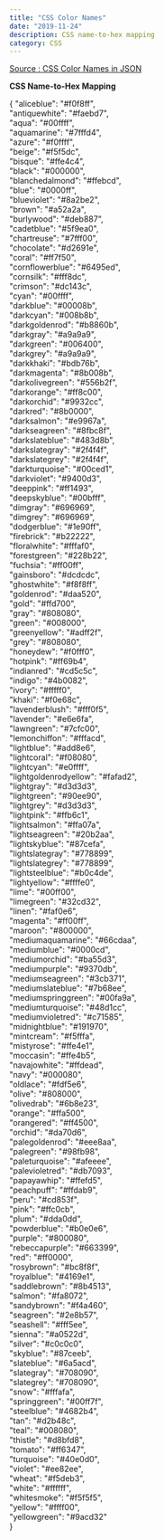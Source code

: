 ```yaml
---
title: "CSS Color Names"
date: "2019-11-24"
description: CSS name-to-hex mapping
category: CSS
---
```


<a href="https://github.com/bahamas10/css-color-names/blob/master/css-color-names.json"
     target="_blank">Source : CSS Color Names in JSON</a>

<strong>CSS Name-to-Hex Mapping</strong>

{
  "aliceblue": "#f0f8ff",<br>
  "antiquewhite": "#faebd7",<br>
  "aqua": "#00ffff",<br>
  "aquamarine": "#7fffd4",<br>
  "azure": "#f0ffff",<br>
  "beige": "#f5f5dc",<br>
  "bisque": "#ffe4c4",<br>
  "black": "#000000",<br>
  "blanchedalmond": "#ffebcd",<br>
  "blue": "#0000ff",<br>
  "blueviolet": "#8a2be2",<br>
  "brown": "#a52a2a",<br>
  "burlywood": "#deb887",<br>
  "cadetblue": "#5f9ea0",<br>
  "chartreuse": "#7fff00",<br>
  "chocolate": "#d2691e",<br>
  "coral": "#ff7f50",<br>
  "cornflowerblue": "#6495ed",<br>
  "cornsilk": "#fff8dc",<br>
  "crimson": "#dc143c",<br>
  "cyan": "#00ffff",<br>
  "darkblue": "#00008b",<br>
  "darkcyan": "#008b8b",<br>
  "darkgoldenrod": "#b8860b",<br>
  "darkgray": "#a9a9a9",<br>
  "darkgreen": "#006400",<br>
  "darkgrey": "#a9a9a9",<br>
  "darkkhaki": "#bdb76b",<br>
  "darkmagenta": "#8b008b",<br>
  "darkolivegreen": "#556b2f",<br>
  "darkorange": "#ff8c00",<br>
  "darkorchid": "#9932cc",<br>
  "darkred": "#8b0000",<br>
  "darksalmon": "#e9967a",<br>
  "darkseagreen": "#8fbc8f",<br>
  "darkslateblue": "#483d8b",<br>
  "darkslategray": "#2f4f4f",<br>
  "darkslategrey": "#2f4f4f",<br>
  "darkturquoise": "#00ced1",<br>
  "darkviolet": "#9400d3",<br>
  "deeppink": "#ff1493",<br>
  "deepskyblue": "#00bfff",<br>
  "dimgray": "#696969",<br>
  "dimgrey": "#696969",<br>
  "dodgerblue": "#1e90ff",<br>
  "firebrick": "#b22222",<br>
  "floralwhite": "#fffaf0",<br>
  "forestgreen": "#228b22",<br>
  "fuchsia": "#ff00ff",<br>
  "gainsboro": "#dcdcdc",<br>
  "ghostwhite": "#f8f8ff",<br>
  "goldenrod": "#daa520",<br>
  "gold": "#ffd700",<br>
  "gray": "#808080",<br>
  "green": "#008000",<br>
  "greenyellow": "#adff2f",<br>
  "grey": "#808080",<br>
  "honeydew": "#f0fff0",<br>
  "hotpink": "#ff69b4",<br>
  "indianred": "#cd5c5c",<br>
  "indigo": "#4b0082",<br>
  "ivory": "#fffff0",<br>
  "khaki": "#f0e68c",<br>
  "lavenderblush": "#fff0f5",<br>
  "lavender": "#e6e6fa",<br>
  "lawngreen": "#7cfc00",<br>
  "lemonchiffon": "#fffacd",<br>
  "lightblue": "#add8e6",<br>
  "lightcoral": "#f08080",<br>
  "lightcyan": "#e0ffff",<br>
  "lightgoldenrodyellow": "#fafad2",<br>
  "lightgray": "#d3d3d3",<br>
  "lightgreen": "#90ee90",<br>
  "lightgrey": "#d3d3d3",<br>
  "lightpink": "#ffb6c1",<br>
  "lightsalmon": "#ffa07a",<br>
  "lightseagreen": "#20b2aa",<br>
  "lightskyblue": "#87cefa",<br>
  "lightslategray": "#778899",<br>
  "lightslategrey": "#778899",<br>
  "lightsteelblue": "#b0c4de",<br>
  "lightyellow": "#ffffe0",<br>
  "lime": "#00ff00",<br>
  "limegreen": "#32cd32",<br>
  "linen": "#faf0e6",<br>
  "magenta": "#ff00ff",<br>
  "maroon": "#800000",<br>
  "mediumaquamarine": "#66cdaa",<br>
  "mediumblue": "#0000cd",<br>
  "mediumorchid": "#ba55d3",<br>
  "mediumpurple": "#9370db",<br>
  "mediumseagreen": "#3cb371",<br>
  "mediumslateblue": "#7b68ee",<br>
  "mediumspringgreen": "#00fa9a",<br>
  "mediumturquoise": "#48d1cc",<br>
  "mediumvioletred": "#c71585",<br>
  "midnightblue": "#191970",<br>
  "mintcream": "#f5fffa",<br>
  "mistyrose": "#ffe4e1",<br>
  "moccasin": "#ffe4b5",<br>
  "navajowhite": "#ffdead",<br>
  "navy": "#000080",<br>
  "oldlace": "#fdf5e6",<br>
  "olive": "#808000",<br>
  "olivedrab": "#6b8e23",<br>
  "orange": "#ffa500",<br>
  "orangered": "#ff4500",<br>
  "orchid": "#da70d6",<br>
  "palegoldenrod": "#eee8aa",<br>
  "palegreen": "#98fb98",<br>
  "paleturquoise": "#afeeee",<br>
  "palevioletred": "#db7093",<br>
  "papayawhip": "#ffefd5",<br>
  "peachpuff": "#ffdab9",<br>
  "peru": "#cd853f",<br>
  "pink": "#ffc0cb",<br>
  "plum": "#dda0dd",<br>
  "powderblue": "#b0e0e6",<br>
  "purple": "#800080",<br>
  "rebeccapurple": "#663399",<br>
  "red": "#ff0000",<br>
  "rosybrown": "#bc8f8f",<br>
  "royalblue": "#4169e1",<br>
  "saddlebrown": "#8b4513",<br>
  "salmon": "#fa8072",<br>
  "sandybrown": "#f4a460",<br>
  "seagreen": "#2e8b57",<br>
  "seashell": "#fff5ee",<br>
  "sienna": "#a0522d",<br>
  "silver": "#c0c0c0",<br>
  "skyblue": "#87ceeb",<br>
  "slateblue": "#6a5acd",<br>
  "slategray": "#708090",<br>
  "slategrey": "#708090",<br>
  "snow": "#fffafa",<br>
  "springgreen": "#00ff7f",<br>
  "steelblue": "#4682b4",<br>
  "tan": "#d2b48c",<br>
  "teal": "#008080",<br>
  "thistle": "#d8bfd8",<br>
  "tomato": "#ff6347",<br>
  "turquoise": "#40e0d0",<br>
  "violet": "#ee82ee",<br>
  "wheat": "#f5deb3",<br>
  "white": "#ffffff",<br>
  "whitesmoke": "#f5f5f5",<br>
  "yellow": "#ffff00",<br>
  "yellowgreen": "#9acd32"<br>
}

